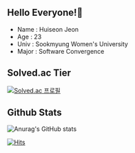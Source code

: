 ## Hello Everyone!:raised_hands:

* Name : Huiseon Jeon
* Age : 23
* Univ : Sookmyung Women's University
* Major : Software Convergence

## Solved.ac Tier
[![Solved.ac 프로필](http://mazassumnida.wtf/api/v2/generate_badge?boj=jackie032)](https://solved.ac/jackie032)

## Github Stats
![Anurag's GitHub stats](https://github-readme-stats.vercel.app/api?username=huiseon37&&show_icons=true&theme=dracula)

[![Hits](https://hits.seeyoufarm.com/api/count/incr/badge.svg?url=https%3A%2F%2Fgithub.com%2Fhuiseon37&count_bg=%23FF5CD0&title_bg=%23555555&icon=&icon_color=%23E7E7E7&title=hits&edge_flat=false)](https://hits.seeyoufarm.com)
